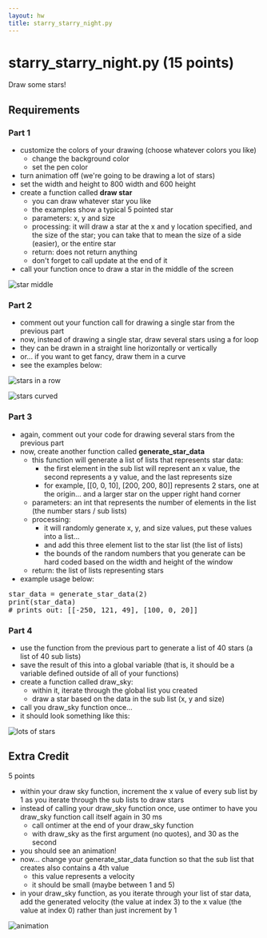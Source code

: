 ```yaml
---
layout: hw
title: starry_starry_night.py
---
```


starry_starry_night.py (15 points)
=====
Draw some stars! 

Requirements
-----

### Part 1

* customize the colors of your drawing (choose whatever colors you like)
    * change the background color
    * set the pen color
* turn animation off (we're going to be drawing a lot of stars)
* set the width and height to 800 width and 600 height
* create a function called __draw star__
    * you can draw whatever star you like
    * the examples show a typical 5 pointed star
    * parameters: x, y and size
    * processing: it will draw a star at the x and y location specified, and the size of the star; you can take that to mean the size of a side (easier), or the entire star 
    * return: does not return anything
    * don't forget to call update at the end of it
* call your function once to draw a star in the middle of the screen

![star middle](http://foureyes.github.io/csci-ua.0002-spring2015-008/resources/img/turtle/starry_1.png)

### Part 2

* comment out your function call for drawing a single star from the previous part
* now, instead of drawing a single star, draw several stars using a for loop
* they can be drawn in a straight line horizontally or vertically
* or... if you want to get fancy, draw them in a curve
* see the examples below:

![stars in a row](http://foureyes.github.io/csci-ua.0002-spring2015-008/resources/img/turtle/starry_2.png)

![stars curved](http://foureyes.github.io/csci-ua.0002-spring2015-008/resources/img/turtle/starry_3.png)

### Part 3

* again, comment out your code for drawing several stars from the previous part
* now, create another function called __generate_star_data__
    * this function will generate a list of lists that represents star data:
        * the first element in the sub list will represent an x value, the second represents a y value, and the last represents size
        * for example, [[0, 0, 10], [200, 200, 80]] represents 2 stars, one at the origin... and a larger star on the upper right hand corner
    * parameters: an int that represents the number of elements in the list (the number stars / sub lists)
    * processing: 
        * it will randomly generate x, y, and size values, put these values into a list... 
        * and add this three element list to the star list (the list of lists)
        * the bounds of the random numbers that you generate can be hard coded based on the width and height of the window
    * return: the list of lists representing stars
* example usage below:

<pre>
star_data = generate_star_data(2)
print(star_data)
# prints out: [[-250, 121, 49], [100, 0, 20]] 
</pre>

### Part 4

* use the function from the previous part to generate a list of 40 stars (a list of 40 sub lists)
* save the result of this into a global variable (that is, it should be a variable defined outside of all of your functions)
* create a function called draw_sky:
    * within it, iterate through the global list you created 
    * draw a star based on the data in the sub list (x, y and size)
* call you draw_sky function once...
* it should look something like this:

![lots of stars](http://foureyes.github.io/csci-ua.0002-spring2015-008/resources/img/turtle/starry_4.png)

Extra Credit
-----
5 points

* within your draw sky function, increment the x value of every sub list by 1 as you iterate through the sub lists to draw stars
* instead of calling your draw_sky function once, use ontimer to have you draw_sky function call itself again in 30 ms
    * call ontimer at the end of your draw_sky function
    * with draw_sky as the first argument (no quotes), and 30 as the second
* you should see an animation!
* now... change your generate_star_data function so that the sub list that creates also contains a 4th value
    * this value represents a velocity
    * it should be small (maybe between 1 and 5)
* in your draw_sky function, as you iterate through your list of star data, add the generated velocity (the value at index 3) to the x value (the value at index 0) rather than just increment by 1

![animation](http://foureyes.github.io/csci-ua.0002-spring2015-008/resources/img/turtle/starry_ec.gif)


